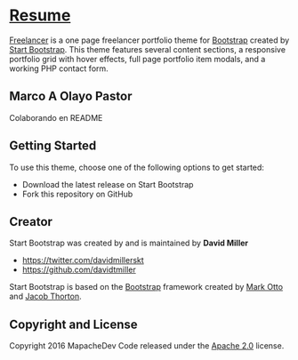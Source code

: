 # [Resume](http://mapachedev.com/)

[Freelancer](http://startbootstrap.com/template-overviews/freelancer/) is a one page freelancer portfolio theme for [Bootstrap](http://getbootstrap.com/) created by [Start Bootstrap](http://startbootstrap.com/). This theme features several content sections, a responsive portfolio grid with hover effects, full page portfolio item modals, and a working PHP contact form.

## Marco A Olayo Pastor
Colaborando en README

## Getting Started

To use this theme, choose one of the following options to get started:
* Download the latest release on Start Bootstrap
* Fork this repository on GitHub

## Creator

Start Bootstrap was created by and is maintained by **David Miller**

* https://twitter.com/davidmillerskt
* https://github.com/davidtmiller

Start Bootstrap is based on the [Bootstrap](http://getbootstrap.com/) framework created by [Mark Otto](https://twitter.com/mdo) and [Jacob Thorton](https://twitter.com/fat).

## Copyright and License

Copyright 2016 MapacheDev Code released under the [Apache 2.0](https://github.com/IronSummitMedia/startbootstrap-freelancer/blob/gh-pages/LICENSE) license.